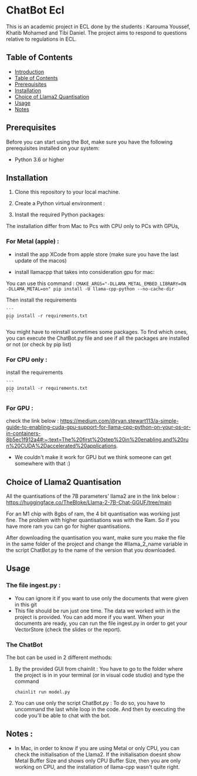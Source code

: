 

# ChatBot Ecl

This is an academic project in ECL done by the students : Karouma Youssef, Khatib Mohamed and Tibi Daniel. The project aims to respond to questions relative to regulations in ECL.
## Table of Contents

- [Introduction](#ChatBot-Ecl)
- [Table of Contents](#table-of-contents)
- [Prerequisites](#prerequisites)
- [Installation](#installation)
- [Choice of Llama2 Quantisation](#choice-of-llama2-quantisation)
- [Usage](#usage)
- [Notes](#notes)
## Prerequisites

Before you can start using the Bot, make sure you have the following prerequisites installed on your system:

- Python 3.6 or higher


## Installation

1. Clone this repository to your local machine.


2. Create a Python virtual environment :


3. Install the required Python packages:

The installation differ from Mac to Pcs with CPU only to PCs with GPUs,

### For Metal (apple) : 

- install the app XCode from apple store (make sure you have the last update of the macos)


- install llamacpp that takes into consideration gpu for mac:
    
You can use this command : 
    ```
    CMAKE_ARGS="-DLLAMA_METAL_EMBED_LIBRARY=ON -DLLAMA_METAL=on" pip install -U llama-cpp-python --no-cache-dir
    ```

Then install the requirements

    ```
    pip install -r requirements.txt
    ```
    
You might have to reinstall sometimes some packages. To find which ones, you can execute the ChatBot.py file and see if all the packages are installed or not (or check by pip list)
    
 
    

### For CPU only :    
install the requirements

    ```
    pip install -r requirements.txt
    ```
    

    
### For GPU : 
check the link below : 
https://medium.com/@ryan.stewart113/a-simple-guide-to-enabling-cuda-gpu-support-for-llama-cpp-python-on-your-os-or-in-containers-8b5ec1f912a4#:~:text=The%20first%20step%20in%20enabling,and%20run%20CUDA%2Daccelerated%20applications.

- We couldn't make it work for GPU but we think someone can get somewhere with that :)


## Choice of Llama2 Quantisation

All the quantisations of the 7B parameters' llama2 are in the link below : 
https://huggingface.co/TheBloke/Llama-2-7B-Chat-GGUF/tree/main

For an M1 chip with 8gbs of ram, the 4 bit quantisation was working just fine. 
The problem with higher quantisations was with the Ram. So if you have more ram you can go for higher quantisations.

After downloading the quantisation you want, make sure you make the file in the same folder of the project and change the #llama_2_name
variable in the script ChatBot.py to the name of the version that you downloaded.


## Usage

### The file ingest.py : 
- You can ignore it if you want to use only the documents that were given in this git
- This file should be run just one time. The data we worked with in the project is provided. You can add more if you want. When your documents are ready, you can run the file ingest.py in order to get your VectorStore (check the slides or the report).


### The ChatBot

The bot can be used in 2 different methods:

1. By the provided GUI from chainlit : 
You have to go to the folder where the project is in in your terminal (or in visual code studio) and type the command 

    ```
    chainlit run model.py
    ```

2. You can use only the script ChatBot.py : 
To do so, you have to uncommand the last while loop in the code. And then by executing the code you'll be able to chat with the bot.

## Notes : 
- In Mac, in order to know if you are using Metal or only CPU, you can check the initialisation of the Llama2. If the initialisation doesnt show Metal Buffer Size and shows only CPU Buffer Size, then you are only working on CPU, and the installation of llama-cpp wasn't quite right. 
